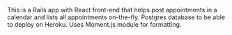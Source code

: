 This is a Rails app with React front-end that helps post appointments in a calendar and lists all appointments on-the-fly.
Postgres database to be able to deploy on Heroku.
Uses Moment.js module for formatting.
